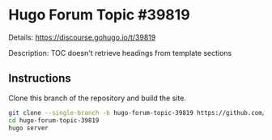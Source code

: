 # Hugo Forum Topic #39819

Details: <https://discourse.gohugo.io/t/39819>

Description: TOC doesn't retrieve headings from template sections

## Instructions

Clone this branch of the repository and build the site.

```bash
git clone --single-branch -b hugo-forum-topic-39819 https://github.com/jmooring/hugo-testing hugo-forum-topic-39819
cd hugo-forum-topic-39819
hugo server
```
